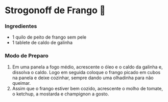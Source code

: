 # Strogonoff de Frango​ :chicken: 

### Ingredientes

- 1 quilo de peito de frango sem pele
- 1 tablete de caldo de galinha



### Modo de Preparo

1.  Em uma panela a fogo médio, acrescente o óleo e o caldo da galinha e, dissolva o caldo. Logo em seguida coloque o frango picado em cubos na panela e deixe cozinhar, sempre dando uma olhadinha para não queimar.  
2. Assim que o frango estiver bem cozido, acrescente o molho de tomate, o ketchup, a mostarda e champignon a gosto.

 

  

